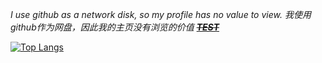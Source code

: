 *I use github as a network disk, so my profile has no value to view. 我使用github作为网盘，因此我的主页没有浏览的价值   [~~***TEST***~~](https://github.com/rwxe)*

[![Top Langs](https://github-readme-stats.vercel.app/api/top-langs/?username=rwxe&langs_count=8&layout=compact&hide=css,html)](https://github.com/rwxe/github-readme-stats)
